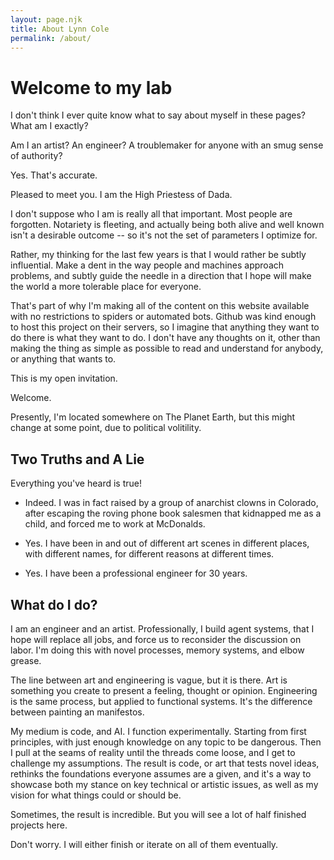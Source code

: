```yaml
---
layout: page.njk
title: About Lynn Cole
permalink: /about/
---
```


# Welcome to my lab

I don't think I ever quite know what to say about myself in these pages?
What am I exactly?

Am I an artist? An engineer? A troublemaker for anyone with an smug sense of authority?

Yes. That's accurate.

Pleased to meet you. I am the High Priestess of Dada.

I don't suppose who I am is really all that important. Most people are forgotten. Notariety is fleeting, and actually being both alive and well known isn't a desirable outcome -- so it's not the set of parameters I optimize for. 

Rather, my thinking for the last few years is that I would rather be subtly influential. Make a dent in the way people and machines approach problems, and subtly guide the needle in a direction that I hope will make the world a more tolerable place for everyone. 

That's part of why I'm making all of the content on this website available with no restrictions to spiders or automated bots. Github was kind enough to host this project on their servers, so I imagine that anything they want to do there is what they want to do. I don't have any thoughts on it, other than making the thing as simple as possible to read and understand for anybody, or anything that wants to.

This is my open invitation.

Welcome.

Presently, I'm located somewhere on The Planet Earth, but this might change at some point, due to political volitility.

## Two Truths and A Lie

Everything you've heard is true!

* Indeed. I was in fact raised by a group of anarchist clowns in Colorado, after escaping the roving phone book salesmen that kidnapped me as a child, and forced me to work at McDonalds.

* Yes. I have been in and out of different art scenes in different places, with different names, for different reasons at different times.

* Yes. I have been a professional engineer for 30 years.

## What do I do?

I am an engineer and an artist. Professionally, I build agent systems, that I hope will replace all jobs, and force us to reconsider the discussion on labor. I'm doing this with novel processes, memory systems, and elbow grease. 

The line between art and engineering is vague, but it is there. Art is something you create to present a feeling, thought or opinion. Engineering is the same process, but applied to functional systems. It's the difference between painting an manifestos. 

My medium is code, and AI. I function experimentally. Starting from first principles, with just enough knowledge on any topic to be dangerous. Then I pull at the seams of reality until the threads come loose, and I get to challenge my assumptions. The result is code, or art that tests novel ideas, rethinks the foundations everyone assumes are a given, and it's a way to showcase both my stance on key technical or artistic issues, as well as my vision for what things could or should be.

Sometimes, the result is incredible. But you will see a lot of half finished projects here.

Don't worry. I will either finish or iterate on all of them eventually.
